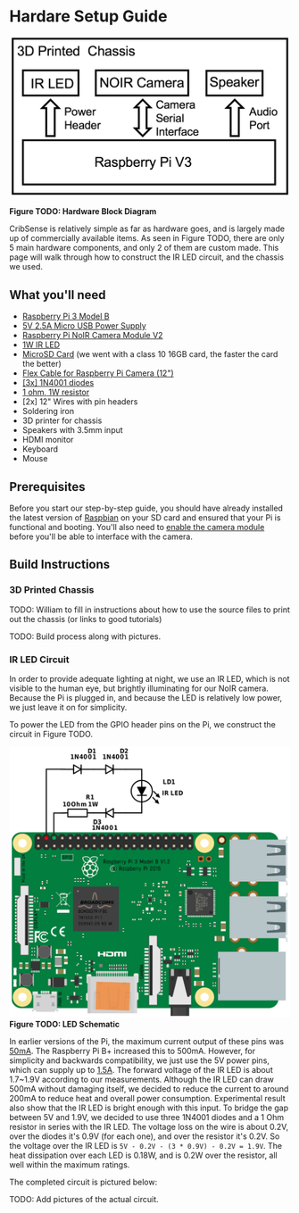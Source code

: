 # Hardare Setup Guide

![hw-blocks](../img/hw-blocks.png)

**Figure TODO: Hardware Block Diagram**

CribSense is relatively simple as far as hardware goes, and is largely made up of commercially available items. As seen in Figure TODO, there are only 5 main hardware components, and only 2 of them are custom made. This page will walk through how to construct the IR LED circuit, and the chassis we used.

## What you'll need

-   [Raspberry Pi 3 Model B](https://www.amazon.com/Raspberry-Pi-RASP-PI-3-Model-Motherboard/dp/B01CD5VC92/)
-   [5V 2.5A Micro USB Power Supply](https://www.amazon.com/gp/product/B00MARDJZ4/)
-   [Raspberry Pi NoIR Camera Module V2](https://www.amazon.com/Raspberry-Pi-NoIR-Camera-Module/dp/B01ER2SMHY)
-   [1W IR LED](https://www.amazon.com/DIYmall%C2%AE-Infrared-Adjustable-Resistor-Raspberry/dp/B00NUOO1HQ)
-   [MicroSD Card](https://www.amazon.com/Samsung-Class-Adapter-MB-MP32DA-AM/dp/B00IVPU7KE) (we went with a class 10 16GB card, the faster the card the better)
-   [Flex Cable for Raspberry Pi Camera (12")](https://www.adafruit.com/products/1648)
-   [\[3x\] 1N4001 diodes](https://www.adafruit.com/product/755)
-   [1 ohm, 1W resistor](http://www.parts-express.com/10-ohm-1w-flameproof-resistor-10-pcs--003-1)
-   [2x] 12" Wires with pin headers
-   Soldering iron
-   3D printer for chassis
-   Speakers with 3.5mm input
-   HDMI monitor
-   Keyboard
-   Mouse

## Prerequisites

Before you start our step-by-step guide, you should have already installed the latest version of [Raspbian](https://www.raspberrypi.org/downloads/raspbian/) on your SD card and ensured that your Pi is functional and booting. You'll also need to [enable the camera module](https://www.raspberrypi.org/documentation/configuration/camera.md) before you'll be able to interface with the camera.

## Build Instructions

### 3D Printed Chassis

TODO: William to fill in instructions about how to use the source files to print out the chassis (or links to good tutorials)

TODO: Build process along with pictures.

### IR LED Circuit

In order to provide adequate lighting at night, we use an IR LED, which is not visible to the human eye, but brightly illuminating for our NoIR camera. Because the Pi is plugged in, and because the LED is relatively low power, we just leave it on for simplicity.

To power the LED from the GPIO header pins on the Pi, we construct the circuit in Figure TODO.

![led](../img/led-schematic.png)
**Figure TODO: LED Schematic**

In earlier versions of the Pi, the maximum current output of these pins was [50mA](http://pinout.xyz/pinout/pin1_3v3_power). The Raspberry Pi B+ increased this to 500mA. However, for simplicity and backwards compatibility, we just use the 5V power pins, which can supply up to [1.5A](http://pinout.xyz/pinout/pin2_5v_power). The forward voltage of the IR LED is about 1.7~1.9V according to our measurements. Although the IR LED can draw 500mA without damaging itself, we decided to reduce the current to around 200mA to reduce heat and overall power consumption. Experimental result also show that the IR LED is bright enough with this input. To bridge the gap between 5V and 1.9V, we decided to use three 1N4001 diodes and a 1 Ohm resistor in series with the IR LED. The voltage loss on the wire is about 0.2V, over the diodes it's 0.9V (for each one), and over the resistor it's 0.2V. So the voltage over the IR LED is `5V - 0.2V - (3 * 0.9V) - 0.2V = 1.9V`. The heat dissipation over each LED is 0.18W, and is 0.2W over the resistor, all well within the maximum ratings.

The completed circuit is pictured below:

TODO: Add pictures of the actual circuit.
